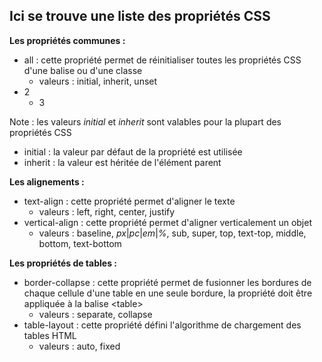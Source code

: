 ## Ici se trouve une liste des propriétés CSS

__Les propriétés communes :__

* all : cette propriété permet de réinitialiser toutes les propriétés CSS d'une balise ou d'une classe
  * valeurs : initial, inherit, unset
* 2
  * 3

Note : les valeurs *initial* et *inherit* sont valables pour la plupart des propriétés CSS
* initial : la valeur par défaut de la propriété est utilisée
* inherit : la valeur est héritée de l'élément parent

__Les alignements :__
* text-align : cette propriété permet d'aligner le texte
  * valeurs : left, right, center, justify
* vertical-align : cette propriété permet d'aligner verticalement un objet
  * valeurs : baseline, *px*|*pc*|*em*|*%*, sub, super, top, text-top, middle, bottom, text-bottom

__Les propriétés de tables :__

* border-collapse : cette propriété permet de fusionner les bordures de chaque cellule d'une table en une seule bordure, la propriété doit être appliquée à la balise &lt;table>
  * valeurs : separate, collapse
* table-layout : cette propriété défini l'algorithme de chargement des tables HTML
  * valeurs : auto, fixed  
